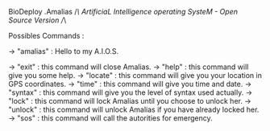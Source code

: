 BioDeploy .Amalias /*\ ArtificiaL Intelligence operating SysteM - Open Source Version /*\

Possibles Commands :

-> "amalias" : Hello to my A.I.O.S.

-> "exit" : this command will close Amalias.
-> "help" : this command will give you some help.
-> "locate" : this command will give you your location in GPS coordinates.
-> "time" : this command will give you time and date.
-> "syntax" : this command will give you the level of syntax used actually.
-> "lock" : this command will lock Amalias until you choose to unlock her.
-> "unlock" : this command will unlock Amalias if you have already locked her.
-> "sos" : this command will call the autorities for emergency.